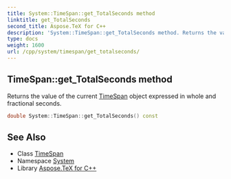 ```yaml
---
title: System::TimeSpan::get_TotalSeconds method
linktitle: get_TotalSeconds
second_title: Aspose.TeX for C++
description: 'System::TimeSpan::get_TotalSeconds method. Returns the value of the current TimeSpan object expressed in whole and fractional seconds in C++.'
type: docs
weight: 1600
url: /cpp/system/timespan/get_totalseconds/
---
```

## TimeSpan::get_TotalSeconds method


Returns the value of the current [TimeSpan](../) object expressed in whole and fractional seconds.

```cpp
double System::TimeSpan::get_TotalSeconds() const
```

## See Also

* Class [TimeSpan](../)
* Namespace [System](../../)
* Library [Aspose.TeX for C++](../../../)
